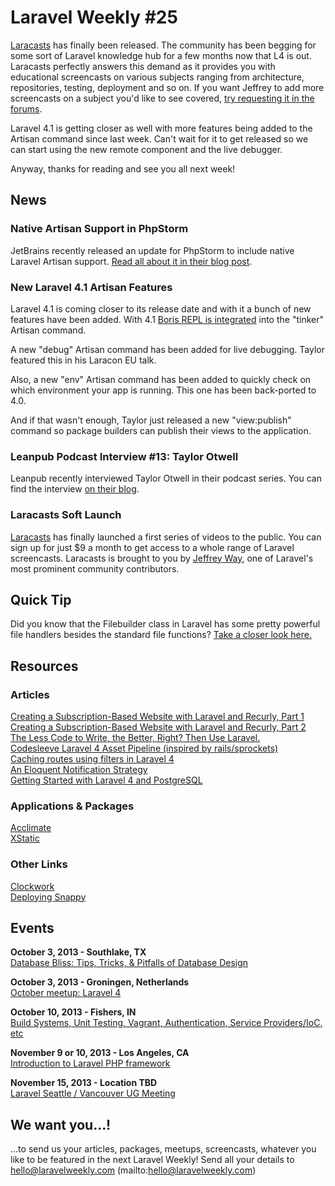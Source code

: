 # Laravel Weekly #25

[Laracasts](https://laracasts.com) has finally been released. The community has been begging for some sort of Laravel knowledge hub for a few months now that L4 is out. Laracasts perfectly answers this demand as it provides you with educational screencasts on various subjects ranging from architecture, repositories, testing, deployment and so on. If you want Jeffrey to add more screencasts on a subject you'd like to see covered, [try requesting it in the forums](http://laracasts.com/forum/).

Laravel 4.1 is getting closer as well with more features being added to the Artisan command since last week. Can't wait for it to get released so we can start using the new remote component and the live debugger.

Anyway, thanks for reading and see you all next week!

## News

### Native Artisan Support in PhpStorm

JetBrains recently released an update for PhpStorm to include native Laravel Artisan support. [Read all about it in their blog post](http://blog.jetbrains.com/phpstorm/2013/09/command-line-tools-based-on-symfony-console-doctrine-laravel-in-phpstorm/).

### New Laravel 4.1 Artisan Features

Laravel 4.1 is coming closer to its release date and with it a bunch of new features have been added. With 4.1 [Boris REPL is integrated](https://twitter.com/laravelphp/status/380883629292806144) into the "tinker" Artisan command.

A new "debug" Artisan command has been added for live debugging. Taylor featured this in his Laracon EU talk.

Also, a new "env" Artisan command has been added to quickly check on which environment your app is running. This one has been back-ported to 4.0.

And if that wasn't enough, Taylor just released a new "view:publish" command so package builders can publish their views to the application.

### Leanpub Podcast Interview #13: Taylor Otwell

Leanpub recently interviewed Taylor Otwell in their podcast series. You can find the interview [on their blog](http://blog.leanpub.com/2013/09/taylor-otwell.html).

### Laracasts Soft Launch

[Laracasts](http://laracasts.com/) has finally launched a first series of videos to the public. You can sign up for just $9 a month to get access to a whole range of Laravel screencasts. Laracasts is brought to you by [Jeffrey Way](https://twitter.com/jeffrey_way), one of Laravel's most prominent community contributors.

## Quick Tip

Did you know that the Filebuilder class in Laravel has some pretty powerful file handlers besides the standard file functions? [Take a closer look here.](https://gist.github.com/driesvints/6784886)

## Resources

### Articles

[Creating a Subscription-Based Website with Laravel and Recurly, Part 1](http://www.sitepoint.com/creating-subscription-based-website-laravel-recurly-1/)  
[Creating a Subscription-Based Website with Laravel and Recurly, Part 2](http://www.sitepoint.com/creating-subscription-based-website-laravel-recurly-2/)  
[The Less Code to Write, the Better, Right? Then Use Laravel.](http://www.myjive.com/code-write-better-right-laravel)  
[Codesleeve Laravel 4 Asset Pipeline (inspired by rails/sprockets)](http://www.keltdockins.com/2/post/2013/09/codesleeve-laravel-4-asset-pipeline-inspired-by-railssprockets.html)  
[Caching routes using filters in Laravel 4](http://markvaneijk.com/caching-routes-using-filters-in-laravel-4)  
[An Eloquent Notification Strategy](http://ryantablada.com/post/an-eloquent-notification-strategy)  
[Getting Started with Laravel 4 and PostgreSQL](http://www.codedungeon.org/2013/09/10/getting-started-with-laravel-and-postgresql/)  

### Applications & Packages

[Acclimate](https://github.com/jeremeamia/acclimate)  
[XStatic](https://github.com/jeremeamia/xstatic)  

### Other Links

[Clockwork](https://github.com/itsgoingd/clockwork)  
[Deploying Snappy](http://blog.userscape.com/post/deploying-snappy)  

## Events

**October 3, 2013 - Southlake, TX**  
[Database Bliss: Tips, Tricks, & Pitfalls of Database Design](http://www.meetup.com/laravel-dallas-fort-worth/events/138790412/)

**October 3, 2013 - Groningen, Netherlands**  
[October meetup: Laravel 4](http://www.meetup.com/GroningenPHP/events/139600382/)

**October 10, 2013 - Fishers, IN**  
[Build Systems, Unit Testing, Vagrant, Authentication, Service Providers/IoC, etc](http://www.meetup.com/Laravel-Modern-Web-Apps-in-Carmel-Fishers-Indianapolis/events/141852692/)

**November 9 or 10, 2013 - Los Angeles, CA**  
[Introduction to Laravel PHP framework](http://www.socalcodecamp.com/socalcodecamp/session.aspx?sid=819cd36a-f492-483b-802d-6a770b4f1dcf)

**November 15, 2013 - Location TBD**  
[Laravel Seattle / Vancouver UG Meeting](http://www.meetup.com/Laravel-Seattle-Vancouver/events/142345922/)

## We want you...!

...to send us your articles, packages, meetups, screencasts, whatever you like to be featured in the next Laravel Weekly! Send all your details to hello@laravelweekly.com (mailto:hello@laravelweekly.com)